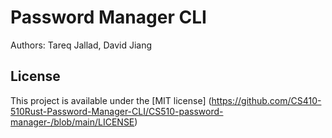 # Password Manager CLI
Authors: Tareq Jallad, David Jiang  

## License  
This project is available under the 
[MIT license] (https://github.com/CS410-510Rust-Password-Manager-CLI/CS510-password-manager-/blob/main/LICENSE)
